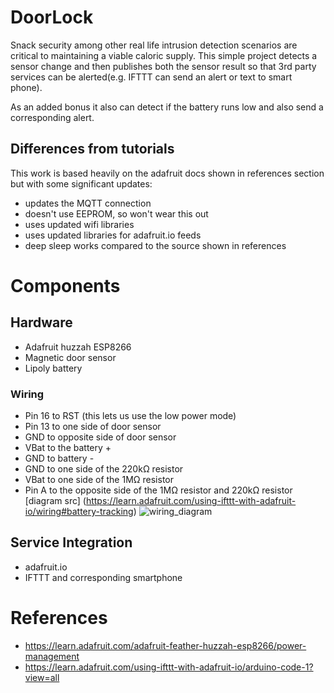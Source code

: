 # DoorLock

Snack security among other real life intrusion detection scenarios are critical
to maintaining a viable caloric supply.  This simple project detects
a sensor change and then publishes both the sensor result so that 3rd party
services can be alerted(e.g. IFTTT can send an alert or text to smart phone).

As an added bonus it also can detect if the battery runs low and also send a
corresponding alert.  

## Differences from tutorials
This work is based heavily on the adafruit docs shown in references section
but with some significant updates:
* updates the MQTT connection
* doesn't use EEPROM, so won't wear this out
* uses updated wifi libraries
* uses updated libraries for adafruit.io feeds
* deep sleep works compared to the source shown in references

# Components

## Hardware
* Adafruit huzzah ESP8266
* Magnetic door sensor
* Lipoly battery

### Wiring
* Pin 16 to RST (this lets us use the low power mode)
* Pin 13 to one side of door sensor
* GND to opposite side of door sensor
* VBat to the battery +
* GND to battery -
* GND to one side of the 220kΩ resistor
* VBat to one side of the 1MΩ resistor
* Pin A to the opposite side of  the 1MΩ resistor and 220kΩ resistor
[diagram src]  (https://learn.adafruit.com/using-ifttt-with-adafruit-io/wiring#battery-tracking)
![wiring_diagram](images/wiring_diagram.png")

## Service Integration
* adafruit.io
* IFTTT and corresponding smartphone

# References
* https://learn.adafruit.com/adafruit-feather-huzzah-esp8266/power-management
* https://learn.adafruit.com/using-ifttt-with-adafruit-io/arduino-code-1?view=all
